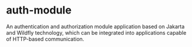 # auth-module
An authentication and authorization module application based on Jakarta and Wildfly technology, which can be integrated into applications capable of HTTP-based communication.
